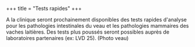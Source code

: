 +++
title = "Tests rapides"
+++

A la clinique seront prochainement disponibles des tests rapides d'analyse pour les pathologies intestinales du veau et les pathologies mammaires des vaches laitières. Des tests plus poussés seront possibles auprès de laboratoires partenaires (ex: LVD 25).
(Photo veau)